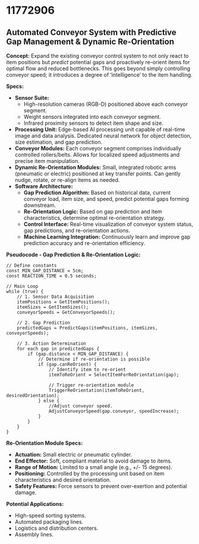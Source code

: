 # 11772906

## Automated Conveyor System with Predictive Gap Management & Dynamic Re-Orientation

**Concept:** Expand the existing conveyor control system to not only react to item positions but *predict* potential gaps and proactively re-orient items for optimal flow and reduced bottlenecks. This goes beyond simply controlling conveyor speed; it introduces a degree of ‘intelligence’ to the item handling.

**Specs:**

*   **Sensor Suite:**
    *   High-resolution cameras (RGB-D) positioned above each conveyor segment.
    *   Weight sensors integrated into each conveyor segment.
    *   Infrared proximity sensors to detect item shape and size.
*   **Processing Unit:** Edge-based AI processing unit capable of real-time image and data analysis. Dedicated neural network for object detection, size estimation, and gap prediction.
*   **Conveyor Modules:** Each conveyor segment comprises individually controlled rollers/belts. Allows for localized speed adjustments and precise item manipulation.
*   **Dynamic Re-Orientation Modules:** Small, integrated robotic arms (pneumatic or electric) positioned at key transfer points. Can gently nudge, rotate, or re-align items as needed.
*   **Software Architecture:**
    *   **Gap Prediction Algorithm:** Based on historical data, current conveyor load, item size, and speed, predict potential gaps forming downstream.
    *   **Re-Orientation Logic:** Based on gap prediction and item characteristics, determine optimal re-orientation strategy.
    *   **Control Interface:** Real-time visualization of conveyor system status, gap predictions, and re-orientation actions.
    *   **Machine Learning Integration:** Continuously learn and improve gap prediction accuracy and re-orientation efficiency.

**Pseudocode - Gap Prediction & Re-Orientation Logic:**

```
// Define constants
const MIN_GAP_DISTANCE = 5cm;
const REACTION_TIME = 0.5 seconds;

// Main Loop
while (true) {
    // 1. Sensor Data Acquisition
    itemPositions = GetItemPositions();
    itemSizes = GetItemSizes();
    conveyorSpeeds = GetConveyorSpeeds();

    // 2. Gap Prediction
    predictedGaps = PredictGaps(itemPositions, itemSizes, conveyorSpeeds);

    // 3. Action Determination
    for each gap in predictedGaps {
        if (gap.distance < MIN_GAP_DISTANCE) {
            // Determine if re-orientation is possible
            if (gap.canReOrient) {
                // Identify item to re-orient
                itemToReOrient = SelectItemForReOrientation(gap);

                // Trigger re-orientation module
                TriggerReOrientation(itemToReOrient, desiredOrientation);
            } else {
                //Adjust conveyor speed.
                AdjustConveyorSpeed(gap.conveyor, speedIncrease);
            }
        }
    }
}
```

**Re-Orientation Module Specs:**

*   **Actuation:** Small electric or pneumatic cylinder.
*   **End Effector:** Soft, compliant material to avoid damage to items.
*   **Range of Motion:** Limited to a small angle (e.g., +/- 15 degrees).
*   **Positioning:** Controlled by the processing unit based on item characteristics and desired orientation.
*   **Safety Features:** Force sensors to prevent over-exertion and potential damage.

**Potential Applications:**

*   High-speed sorting systems.
*   Automated packaging lines.
*   Logistics and distribution centers.
*   Assembly lines.